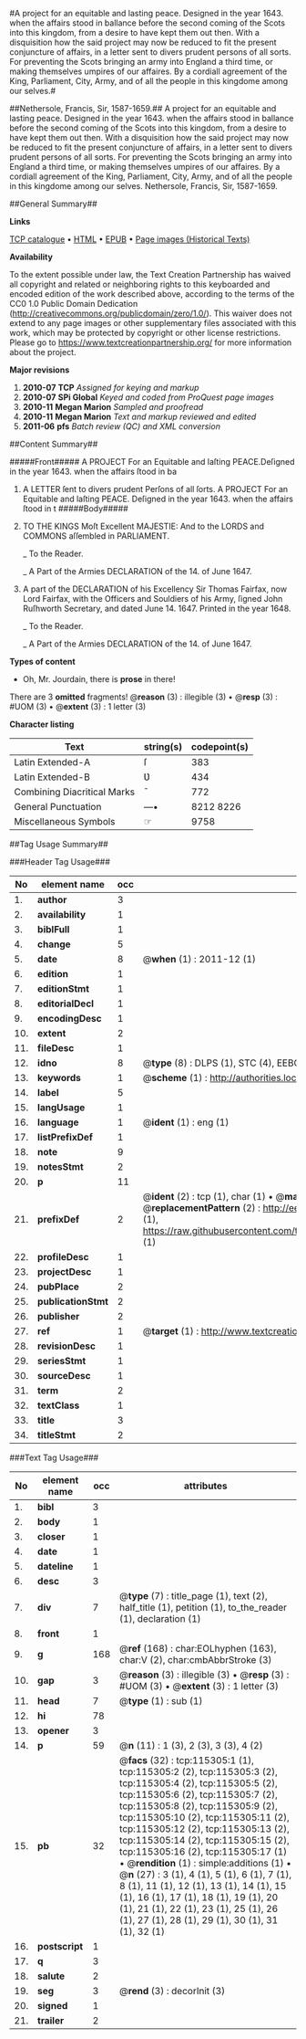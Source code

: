 #A project for an equitable and lasting peace. Designed in the year 1643. when the affairs stood in ballance before the second coming of the Scots into this kingdom, from a desire to have kept them out then. With a disquisition how the said project may now be reduced to fit the present conjuncture of affairs, in a letter sent to divers prudent persons of all sorts. For preventing the Scots bringing an army into England a third time, or making themselves umpires of our affaires. By a cordiall agreement of the King, Parliament, City, Army, and of all the people in this kingdome among our selves.#

##Nethersole, Francis, Sir, 1587-1659.##
A project for an equitable and lasting peace. Designed in the year 1643. when the affairs stood in ballance before the second coming of the Scots into this kingdom, from a desire to have kept them out then. With a disquisition how the said project may now be reduced to fit the present conjuncture of affairs, in a letter sent to divers prudent persons of all sorts. For preventing the Scots bringing an army into England a third time, or making themselves umpires of our affaires. By a cordiall agreement of the King, Parliament, City, Army, and of all the people in this kingdome among our selves.
Nethersole, Francis, Sir, 1587-1659.

##General Summary##

**Links**

[TCP catalogue](http://www.ota.ox.ac.uk/tcp/)  • 
[HTML](http://tei.it.ox.ac.uk/tcp/Texts-HTML/free/A89/A89919.html)  • 
[EPUB](http://tei.it.ox.ac.uk/tcp/Texts-EPUB/free/A89/A89919.epub) • 
[Page images (Historical Texts)](https://historicaltexts.jisc.ac.uk/eebo-99863123e)

**Availability**

To the extent possible under law, the Text Creation Partnership has waived all copyright and related or neighboring rights to this keyboarded and encoded edition of the work described above, according to the terms of the CC0 1.0 Public Domain Dedication (http://creativecommons.org/publicdomain/zero/1.0/). This waiver does not extend to any page images or other supplementary files associated with this work, which may be protected by copyright or other license restrictions. Please go to https://www.textcreationpartnership.org/ for more information about the project.

**Major revisions**

1. __2010-07__ __TCP__ *Assigned for keying and markup*
1. __2010-07__ __SPi Global__ *Keyed and coded from ProQuest page images*
1. __2010-11__ __Megan Marion__ *Sampled and proofread*
1. __2010-11__ __Megan Marion__ *Text and markup reviewed and edited*
1. __2011-06__ __pfs__ *Batch review (QC) and XML conversion*

##Content Summary##

#####Front#####
A PROJECT For an Equitable and laſting PEACE.Deſigned in the year 1643. when the affairs ſtood in ba
1. A LETTER ſent to divers prudent Perſons of all ſorts.
A PROJECT For an Equitable and laſting PEACE. Deſigned in the year 1643. when the affairs ſtood in t
#####Body#####

1. TO THE KINGS Moſt Excellent MAJESTIE: And to the LORDS and COMMONS aſſembled in PARLIAMENT.

    _ To the Reader.

    _ A Part of the Armies DECLARATION of the 14. of June 1647.

1. A part of the DECLARATION of his Excellency Sir Thomas Fairfax, now Lord Fairfax, with the Officers and Souldiers of his Army, ſigned John Ruſhworth Secretary, and dated June 14. 1647. Printed in the year 1648.

    _ To the Reader.

    _ A Part of the Armies DECLARATION of the 14. of June 1647.

**Types of content**

  * Oh, Mr. Jourdain, there is **prose** in there!

There are 3 **omitted** fragments! 
 @__reason__ (3) : illegible (3)  •  @__resp__ (3) : #UOM (3)  •  @__extent__ (3) : 1 letter (3)

**Character listing**


|Text|string(s)|codepoint(s)|
|---|---|---|
|Latin Extended-A|ſ|383|
|Latin Extended-B|Ʋ|434|
|Combining             Diacritical Marks|̄|772|
|General Punctuation|—•|8212 8226|
|Miscellaneous Symbols|☞|9758|

##Tag Usage Summary##

###Header Tag Usage###

|No|element name|occ|attributes|
|---|---|---|---|
|1.|__author__|3||
|2.|__availability__|1||
|3.|__biblFull__|1||
|4.|__change__|5||
|5.|__date__|8| @__when__ (1) : 2011-12 (1)|
|6.|__edition__|1||
|7.|__editionStmt__|1||
|8.|__editorialDecl__|1||
|9.|__encodingDesc__|1||
|10.|__extent__|2||
|11.|__fileDesc__|1||
|12.|__idno__|8| @__type__ (8) : DLPS (1), STC (4), EEBO-CITATION (1), PROQUEST (1), VID (1)|
|13.|__keywords__|1| @__scheme__ (1) : http://authorities.loc.gov/ (1)|
|14.|__label__|5||
|15.|__langUsage__|1||
|16.|__language__|1| @__ident__ (1) : eng (1)|
|17.|__listPrefixDef__|1||
|18.|__note__|9||
|19.|__notesStmt__|2||
|20.|__p__|11||
|21.|__prefixDef__|2| @__ident__ (2) : tcp (1), char (1)  •  @__matchPattern__ (2) : ([0-9\-]+):([0-9IVX]+) (1), (.+) (1)  •  @__replacementPattern__ (2) : http://eebo.chadwyck.com/downloadtiff?vid=$1&page=$2 (1), https://raw.githubusercontent.com/textcreationpartnership/Texts/master/tcpchars.xml#$1 (1)|
|22.|__profileDesc__|1||
|23.|__projectDesc__|1||
|24.|__pubPlace__|2||
|25.|__publicationStmt__|2||
|26.|__publisher__|2||
|27.|__ref__|1| @__target__ (1) : http://www.textcreationpartnership.org/docs/. (1)|
|28.|__revisionDesc__|1||
|29.|__seriesStmt__|1||
|30.|__sourceDesc__|1||
|31.|__term__|2||
|32.|__textClass__|1||
|33.|__title__|3||
|34.|__titleStmt__|2||


###Text Tag Usage###

|No|element name|occ|attributes|
|---|---|---|---|
|1.|__bibl__|3||
|2.|__body__|1||
|3.|__closer__|1||
|4.|__date__|1||
|5.|__dateline__|1||
|6.|__desc__|3||
|7.|__div__|7| @__type__ (7) : title_page (1), text (2), half_title (1), petition (1), to_the_reader (1), declaration (1)|
|8.|__front__|1||
|9.|__g__|168| @__ref__ (168) : char:EOLhyphen (163), char:V (2), char:cmbAbbrStroke (3)|
|10.|__gap__|3| @__reason__ (3) : illegible (3)  •  @__resp__ (3) : #UOM (3)  •  @__extent__ (3) : 1 letter (3)|
|11.|__head__|7| @__type__ (1) : sub (1)|
|12.|__hi__|78||
|13.|__opener__|3||
|14.|__p__|59| @__n__ (11) : 1 (3), 2 (3), 3 (3), 4 (2)|
|15.|__pb__|32| @__facs__ (32) : tcp:115305:1 (1), tcp:115305:2 (2), tcp:115305:3 (2), tcp:115305:4 (2), tcp:115305:5 (2), tcp:115305:6 (2), tcp:115305:7 (2), tcp:115305:8 (2), tcp:115305:9 (2), tcp:115305:10 (2), tcp:115305:11 (2), tcp:115305:12 (2), tcp:115305:13 (2), tcp:115305:14 (2), tcp:115305:15 (2), tcp:115305:16 (2), tcp:115305:17 (1)  •  @__rendition__ (1) : simple:additions (1)  •  @__n__ (27) : 3 (1), 4 (1), 5 (1), 6 (1), 7 (1), 8 (1), 11 (1), 12 (1), 13 (1), 14 (1), 15 (1), 16 (1), 17 (1), 18 (1), 19 (1), 20 (1), 21 (1), 22 (1), 23 (1), 25 (1), 26 (1), 27 (1), 28 (1), 29 (1), 30 (1), 31 (1), 32 (1)|
|16.|__postscript__|1||
|17.|__q__|3||
|18.|__salute__|2||
|19.|__seg__|3| @__rend__ (3) : decorInit (3)|
|20.|__signed__|1||
|21.|__trailer__|2||
